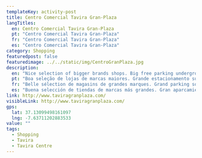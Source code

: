 ```yaml
---
templateKey: activity-post
title: Centro Comercial Tavira Gran-Plaza
langTitles:
  en: Centro Comercial Tavira Gran-Plaza
  pt: "Centro Comercial Tavira Gran-Plaza"
  fr: "Centro Comercial Tavira Gran-Plaza"
  es: "Centro Comercial Tavira Gran-Plaza"
category: Shopping
featuredpost: false
featuredimage: ../../static/img/CentroGranPlaza.jpg
description: 
  en: "Nice selection of bigger brands shops. Big free parking underground. Checkout the top floor of the Tavira Grand Plaza shoppingmall with lots of restaurants in every flavor and free WIFI internet. They even have a cinema. Tel: 281 380 350"
  pt: "Boa seleção de lojas de marcas maiores. Grande estacionamento subterrâneo gratuito. Confira o último andar do shopping Tavira Grand Plaza com muitos restaurantes de todos os sabores e internet WIFI grátis. Têm até cinema. Tel: 281 380 350"
  fr: "Belle sélection de magasins de grandes marques. Grand parking souterrain gratuit. Rendez-vous au dernier étage du centre commercial Tavira Grand Plaza avec de nombreux restaurants de toutes les saveurs et une connexion Wi-Fi gratuite. Il y a même un cinéma. Tel: 281 380 350"
  es: "Buena selección de tiendas de marcas más grandes. Gran aparcamiento subterráneo gratuito. Visite el último piso del centro comercial Tavira Grand Plaza con muchos restaurantes de todos los sabores e Internet WIFI gratis. Incluso tiene un cine. Tel: 281 380 350"
link: http://www.taviragranplaza.com/
visibleLink: http://www.taviragranplaza.com/
gps:
  lat: 37.13099498161097
  lng: -7.63711202883533
value: ""
tags:
  - Shopping
  - Tavira
  - Tavira Centre
---
```


